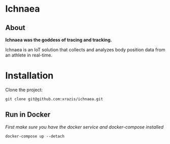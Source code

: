 # Ichnaea

## About

**Ichnaea was the goddess of tracing and tracking.**

Ichnaea is an IoT solution that collects and analyzes body position data from an athlete in real-time.

# Installation

Clone the project:

    git clone git@github.com:xrazis/ichnaea.git

## Run in Docker

_First make sure you have the docker service and docker-compose installed_

    docker-compose up --detach

